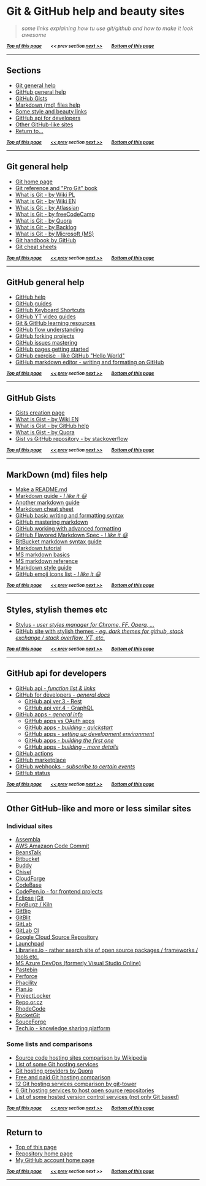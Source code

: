  <a name="pgtop">

# Git & GitHub help and beauty sites</a>

> _some links explaining how tu use git/github and how to make it look awesome_

<sub>**_[Top of this page](#pgtop)&emsp;&emsp;<< prev section [next >>](#0)&emsp;&emsp;[Bottom of this page](#returnto)_**</sub>

---

<a name="0"><a name="sections">

## Sections</a></a>

- [Git general help](#gitgenhlp)
- [GitHub general help](#githubgenhlp)
- [GitHub Gists](#githubgists)
- [Markdown (md) files help](#mdhlp)
- [Some style and beauty links](#stls)
- [GitHub api for developers](#devapi)
- [Other GitHub-like sites](#othersites)
- [Return to...](#returnto)

<sub>**_[Top of this page](#pgtop)&emsp;&emsp;[<< prev](#pgtop) section [next >>](#1)&emsp;&emsp;[Bottom of this page](#returnto)_**</sub>

---

<a name ="1"><a name="gitgenhlp">

## Git general help</a></a>

- [Git home page](https://git-scm.com/)
- [Git reference and "Pro Git" book](https://git-scm.com/doc)
- [What is Git - by Wiki PL](<https://pl.wikipedia.org/wiki/Git_(oprogramowanie)>)
- [What is Git - by Wiki EN](https://en.wikipedia.org/wiki/Git)
- [What is Git - by Atlassian](https://www.atlassian.com/git/tutorials/what-is-git)
- [What is Git - by freeCodeCamp](https://medium.freecodecamp.org/what-is-git-and-how-to-use-it-c341b049ae61)
- [What is Git - by Quora](https://www.quora.com/What-is-Git-and-why-should-I-use-it)
- [What is Git - by Backlog](https://backlog.com/git-tutorial/what-is-git/)
- [What is Git - by Microsoft (MS)](https://docs.microsoft.com/en-us/azure/devops/learn/git/what-is-git)
- [Git handbook by GitHub](https://guides.github.com/introduction/git-handbook/)
- [Git cheat sheets](https://services.github.com/on-demand/resources/cheatsheets/)

<sub>**_[Top of this page](#pgtop)&emsp;&emsp;[\<\< prev](#0) section [next >>](#2)&emsp;&emsp;[Bottom of this page](#returnto)_**</sub>

---

<a name ="2"><a name="githubgenhlp">

## GitHub general help</a></a>

- [GitHub help](https://help.github.com/en)
- [GitHub guides](https://guides.github.com/)
- [GitHub Keyboard Shortcuts](https://help.github.com/en/articles/using-keyboard-shortcuts)
- [GitHub YT video guides](https://www.youtube.com/githubguides)
- [Git & GitHub learning resources](https://help.github.com/en/articles/git-and-github-learning-resources)
- [GitHub flow understanding](https://guides.github.com/introduction/flow/)
- [GitHub forking projects](https://guides.github.com/activities/forking/)
- [GitHub issues mastering](https://guides.github.com/features/issues/)
- [GitHub pages getting started](https://guides.github.com/features/pages/)
- [GitHub exercise - like GitHub "Hello World"](https://guides.github.com/activities/hello-world/)
- [GitHub markdown editor - writing and formating on GitHub](https://help.github.com/en/articles/about-writing-and-formatting-on-github)

<sub>**_[Top of this page](#pgtop)&emsp;&emsp;[<< prev](#1) section [next >>](#3)&emsp;&emsp;[Bottom of this page](#returnto)_**</sub>

---

<a name ="3"><a name="githubgists">

## GitHub Gists</a></a>

- [Gists creation page](https://gist.github.com/)
- [What is Gist - by Wiki EN](https://en.wikipedia.org/wiki/GitHub#Gists)
- [What is Gist - by GitHub help](https://help.github.com/en/articles/about-gists)
- [What is Gist - by Quora](https://www.quora.com/What-is-a-GitHub-gist)
- [Gist vs GitHub repository - by stackoverflow](https://stackoverflow.com/questions/6767518/what-is-the-difference-between-github-and-gist)

<sub>**_[Top of this page](#pgtop)&emsp;&emsp;[<< prev](#2) section [next >>](#4)&emsp;&emsp;[Bottom of this page](#returnto)_**</sub>

---

<a name ="4"><a name="mdhlp">

## MarkDown (md) files help</a></a>

- [Make a README.md](https://www.makeareadme.com/)
- [Markdown guide - _I like it :smiley:_](https://www.markdownguide.org/)
- [Another markdown guide](https://markdown-guide.readthedocs.io/en/latest/basics.html)
- [Markdown cheat sheet](https://github.com/adam-p/markdown-here/wiki/Markdown-Cheatsheet)
- [GitHub basic writing and formatting syntax](https://help.github.com/en/articles/basic-writing-and-formatting-syntax)
- [GitHub mastering markdown](https://guides.github.com/features/mastering-markdown/)
- [GitHub working with advanced formatting](https://help.github.com/en/articles/working-with-advanced-formatting)
- [GitHub Flavored Markdown Spec - _I like it :smiley:_](https://github.github.com/gfm/)
- [BitBucket markdown syntax guide](https://confluence.atlassian.com/bitbucketserver/markdown-syntax-guide-776639995.html)
- [Markdown tutorial](https://www.markdowntutorial.com/)
- [MS markdown basics](https://docs.microsoft.com/pl-pl/contribute/how-to-write-use-markdown)
- [MS markdown reference](https://docs.microsoft.com/pl-pl/contribute/markdown-reference)
- [Markdown style guide](http://www.cirosantilli.com/markdown-style-guide/)
- [GitHub emoji icons list - _I like it :smiley:_](https://gist.github.com/rxaviers/7360908)

<sub>**_[Top of this page](#pgtop)&emsp;&emsp;[<< prev](#3) section [next >>](#5)&emsp;&emsp;[Bottom of this page](#returnto)_**</sub>

---

<a name ="5"><a name="stls">

## Styles, stylish themes etc</a></a>

- [Stylus - _user styles manager for Chrome, FF, Opera, ..._](https://github.com/openstyles/stylus/)
- [GitHub site with stylish themes - _eg. dark themes for github, stack exchange / stack overflow, YT, etc._](https://github.com/StylishThemes)

<sub>**_[Top of this page](#pgtop)&emsp;&emsp;[<< prev](#4) section [next >>](#6)&emsp;&emsp;[Bottom of this page](#returnto)_**</sub>

---

<a name ="6"><a name="devapi">

## GitHub api for developers</a></a>

- [GitHub api - _function list & links_](https://api.github.com/)
- [GitHub for developers - _general docs_](https://developer.github.com/)
  - [GitHub api ver.3 - Rest](https://developer.github.com/v3/)
  - [GitHub api ver.4 - GraphQL](https://developer.github.com/v4/)
- [GitHub apps - _general info_](https://developer.github.com/apps/)
  - [GitHub apps vs OAuth apps](https://developer.github.com/apps/differences-between-apps/)
  - [GitHub apps - _building - quickstart_](https://developer.github.com/apps/quickstart-guides/)
  - [GitHub apps - _setting up development environment_](https://developer.github.com/apps/quickstart-guides/setting-up-your-development-environment/)
  - [GitHub apps - _building the first one_](https://developer.github.com/apps/quickstart-guides/using-the-github-api-in-your-app/)
  - [GitHub apps - _building - more details_](https://developer.github.com/apps/building-github-apps/creating-a-github-app/)
- [GitHub actions](https://developer.github.com/actions/)
- [GitHub marketplace](https://developer.github.com/marketplace/)
- [GitHub webhooks - _subscribe to certain events_](https://developer.github.com/webhooks/)
- [GitHub status](https://www.githubstatus.com/)

<sub>**_[Top of this page](#pgtop)&emsp;&emsp;[<< prev](#5) section [next >>](#7)&emsp;&emsp;[Bottom of this page](#returnto)_**</sub>

---

<a name ="7"><a name="othersites">

## Other GitHub-like and more or less similar sites</a></a>

### Individual sites

- [Assembla](https://www.assembla.com/home)
- [AWS Amazaon Code Commit](https://aws.amazon.com/codecommit/)
- [BeansTalk](https://beanstalkapp.com/)
- [Bitbucket](https://bitbucket.org/)
- [Buddy](https://buddy.works/)
- [Chisel](http://chiselapp.com/)
- [CloudForge](http://www.cloudforge.com/)
- [CodeBase](https://www.codebasehq.com/)
- [CodePen.io - for frontend projects](https://codepen.io/)
- [Eclipse jGit](https://www.eclipse.org/jgit/)
- [FogBugz / Kiln](https://www.fogbugz.com/version-control.html)
- [GitBip](http://gitbip.com/)
- [GitBlit](http://gitblit.com/)
- [GitLab](https://gitlab.com/gitlab-org)
- [GitLab CI](https://about.gitlab.com/product/continuous-integration/)
- [Google Cloud Source Repository](https://cloud.google.com/source-repositories/)
- [Launchpad](https://launchpad.net/)
- [Libraries.io - rather search site of open source packages / frameworks / tools etc.](https://libraries.io/)
- [MS Azure DevOps (formerly Visual Studio Online)](https://azure.microsoft.com/en-us/services/devops/)
- [Pastebin](https://pastebin.com/)
- [Perforce](https://www.perforce.com/)
- [Phacility](https://phacility.com/phabricator/)
- [Plan.io](https://plan.io/)
- [ProjectLocker](https://projectlocker.com/)
- [Repo.or.cz](https://repo.or.cz/)
- [RhodeCode](https://rhodecode.com/)
- [RocketGit](https://rocketgit.com/)
- [SouceForge](https://sourceforge.net/)
- [Tech.io - knowledge sharing platform](https://tech.io/)

### Some lists and comparisons

- [Source code hosting sites comparison by Wikipedia](https://en.wikipedia.org/wiki/Comparison_of_source-code-hosting_facilities)
- [List of some Git hosting services](https://git.wiki.kernel.org/index.php/GitHosting)
- [Git hosting providers by Quora](https://www.quora.com/What-is-the-best-Git-hosting-provider-other-than-GitHub-Why)
- [Free and paid Git hosting comparison](http://comparegithosting.com/)
- [12 Git hosting services comparison by git-tower](https://www.git-tower.com/blog/git-hosting-services-compared/)
- [6 Git hosting services to host open source repositories](https://opensource.com/article/18/8/github-alternatives)
- [List of some hosted version control services (not only Git based)](https://www.slant.co/topics/153/~best-hosted-version-control-services)

<sub>**_[Top of this page](#pgtop)&emsp;&emsp;[<< prev](#6) section [next >>](#8)&emsp;&emsp;[Bottom of this page](#returnto)_**</sub>

---

<a name ="8"><a name="returnto">

## Return to</a></a>

- [Top of this page](#pgtop)
- [Repository home page](../README.md#pgtop)
- [My GitHub account home page](https://github.com/ktprezes)

<sub>**_[Top of this page](#pgtop)&emsp;&emsp;[<< prev](#7) section next >>&emsp;&emsp;[Bottom of this page](#returnto)_**</sub>

---
